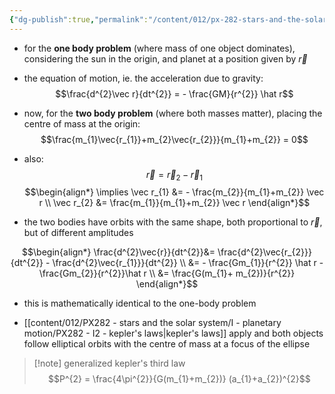 ```yaml
---
{"dg-publish":true,"permalink":"/content/012/px-282-stars-and-the-solar-system/i-planetary-motion/px-282-i5-two-body-problem/","noteIcon":"1","created":"2025-01-17T16:24:15.624+00:00","updated":"2025-01-17T16:28:03.764+00:00"}
---
```


- for the **one body problem** (where mass of one object dominates), considering the sun in the origin, and planet at a position given by $\vec r$
- the equation of motion, ie. the acceleration due to gravity:
$$\frac{d^{2}\vec r}{dt^{2}} = - \frac{GM}{r^{2}} \hat r$$


- now, for the **two body problem** (where both masses matter), placing the centre of mass at the origin:
$$\frac{m_{1}\vec{r_{1}}+m_{2}\vec{r_{2}}}{m_{1}+m_{2}} = 0$$
- also:
$$\vec r = \vec r_{2}- \vec r_{1}$$
$$\begin{align*}
\implies \vec r_{1} &= - \frac{m_{2}}{m_{1}+m_{2}} \vec r \\
\vec r_{2} &= \frac{m_{1}}{m_{1}+m_{2}} \vec r
\end{align*}$$
- the two bodies have orbits with the same shape, both proportional to $\vec r$, but of different amplitudes

$$\begin{align*}
\frac{d^{2}\vec{r}}{dt^{2}}&= \frac{d^{2}\vec{r_{2}}}{dt^{2}} - \frac{d^{2}\vec{r_{1}}}{dt^{2}} \\
&= - \frac{Gm_{1}}{r^{2}} \hat r - \frac{Gm_{2}}{r^{2}}\hat r \\
&= \frac{G(m_{1}+ m_{2})}{r^{2}}
\end{align*}$$
- this is mathematically identical to the one-body problem

- [[content/012/PX282 - stars and the solar system/I - planetary motion/PX282 - I2 - kepler's laws\|kepler's laws]] apply and both objects follow elliptical orbits with the centre of mass at a focus of the ellipse

>[!note] generalized kepler's third law
> $$P^{2} = \frac{4\pi^{2}}{G(m_{1}+m_{2})} (a_{1}+a_{2})^{2}$$

